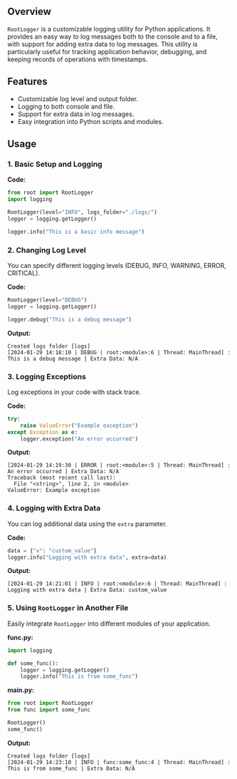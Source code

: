 ## Overview
`RootLogger` is a customizable logging utility for Python applications. It provides an easy way to log messages both to the console and to a file, with support for adding extra data to log messages. This utility is particularly useful for tracking application behavior, debugging, and keeping records of operations with timestamps.

## Features
- Customizable log level and output folder.
- Logging to both console and file.
- Support for extra data in log messages.
- Easy integration into Python scripts and modules.

## Usage

### 1. Basic Setup and Logging
**Code:**
```python
from root import RootLogger
import logging

RootLogger(level="INFO", logs_folder="./logs/")
logger = logging.getLogger()

logger.info("This is a basic info message")
```

### 2. Changing Log Level
You can specify different logging levels (DEBUG, INFO, WARNING, ERROR, CRITICAL).

**Code:**
```python
RootLogger(level="DEBUG")
logger = logging.getLogger()

logger.debug("This is a debug message")
```

**Output:**
```
Created logs folder [logs]
[2024-01-29 14:18:10 | DEBUG | root:<module>:6 | Thread: MainThread] :  This is a debug message | Extra Data: N/A
```

### 3. Logging Exceptions
Log exceptions in your code with stack trace.

**Code:**
```python
try:
    raise ValueError("Example exception")
except Exception as e:
    logger.exception("An error occurred")
```

**Output:**
```
[2024-01-29 14:19:30 | ERROR | root:<module>:5 | Thread: MainThread] :  An error occurred | Extra Data: N/A
Traceback (most recent call last):
  File "<string>", line 2, in <module>
ValueError: Example exception
```

### 4. Logging with Extra Data
You can log additional data using the `extra` parameter.

**Code:**
```python
data = {"x": "custom_value"}
logger.info("Logging with extra data", extra=data)
```

**Output:**
```
[2024-01-29 14:21:01 | INFO | root:<module>:6 | Thread: MainThread] :  Logging with extra data | Extra Data: custom_value
```

### 5. Using `RootLogger` in Another File
Easily integrate `RootLogger` into different modules of your application.

**func.py:**
```python
import logging

def some_func():
    logger = logging.getLogger()
    logger.info("This is from some_func")
```

**main.py:**
```python
from root import RootLogger
from func import some_func

RootLogger()
some_func()
```

**Output:**
```
Created logs folder [logs]
[2024-01-29 14:23:10 | INFO | func:some_func:4 | Thread: MainThread] :  This is from some_func | Extra Data: N/A
```